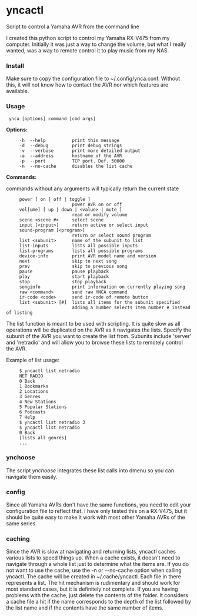 # yncactl
Script to control a Yamaha AVR from the command line

I created this python script to control my Yamaha RX-V475 from my computer.
Initially it was just a way to change the volume, but what I really wanted, was a way to remote control it to play music from my NAS.

### Install

Make sure to copy the configuration file to ~/.config/ynca.conf. Without this, it will not know how to contact the AVR nor which features are available.

### Usage

     ynca [options] command [cmd args]

**Options:**
```
     -h  --help          print this message
     -d  --debug         print debug strings
     -v  --verbose       print more detailed output
     -a  --address       hostname of the AVR
     -p  --port          TCP port. Def. 50000
     -n  --no-cache      disables the list cache
```

**Commands:**

commands without any arguments will typically return the current state
```
     power [ on | off | toggle ]
                         power AVR on or off
     vol[ume] [ up | down | <value> | mute ]
                         read or modify volume
     scene <scene #>     select scene
     input [<input>]     return active or select input
     sound-program [<program>]
                         return or select sound program
     list <subunit>      name of the subunit to list
     list-inputs         lists all possible inputs
     list-programs       lists all possible programs
     device-info         print AVR model name and version
     next                skip to next song
     prev                skip to previous song
     pause               pause playback
     play                start playback
     stop                stop playback
     songinfo            print information on currently playing song
     raw <command>       send raw YNCA command
     ir-code <code>      send ir-code of remote button
     list <subunit> [#]  lists all items for the subunit specified
                         adding a number selects item number # instead of listing
```

The list function is meant to be used with scripting. It is quite slow as all operations will be duplicated on the AVR as it navigates the lists. Specify the subunit of the AVR you want to create the list from. Subunits include 'server' and 'netradio' and will allow you to browse these lists to remotely control the AVR.

Example of list usage:

```
     $ yncactl list netradio
     NET RADIO
     0 Back
     1 Bookmarks
     2 Locations
     3 Genres
     4 New Stations
     5 Popular Stations
     6 Podcasts
     7 Help
     $ yncactl list netradio 3
     $ yncactl list netradio
     0 Back
     [lists all genres]
     ...
```
   
### ynchoose  
The script _ynchoose_ integrates these list calls into dmenu so you can navigate them easily.

### config     
Since all Yamaha AVRs don't have the same functions, you need to edit your configuration file to reflect that. I have only tested this on a RX-V475, but it should be quite easy to make it work with most other Yamaha AVRs of the same series.

### caching
Since the AVR is slow at navigating and returning lists, yncactl caches various lists to speed things up. When a cache exists, it doesn't need to navigate through a whole list just to determine what the items are. If you do not want to use the cache, use the -n or --no-cache option when calling yncactl. The cache will be created in ~/.cache/yncactl. 
Each file in there represents a list. The hit mechanism is rudimentary and should work for most standard cases, but it is definitely not complete. If you are having problems with the cache, just delete the contents of the folder.
It considers a cache file a hit if the name corresponds to the depth of the list followed by the list name and if the contents have the same number of items.
